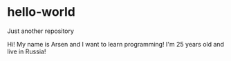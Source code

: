 # hello-world
Just another repository

Hi! My name is Arsen and I want to learn programming!
I'm 25 years old and live in Russia! 
